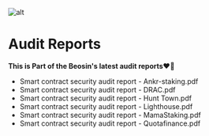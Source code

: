 ![alt](https://github.com/BeosinBlockchainSecurity/test/blob/main/Black.png)
# Audit Reports

**This is Part of the Beosin's latest audit reports:heart_on_fire:**

- Smart contract security audit report - Ankr-staking.pdf
- Smart contract security audit report - DRAC.pdf
- Smart contract security audit report - Hunt Town.pdf
- Smart contract security audit report - Lighthouse.pdf
- Smart contract security audit report - MamaStaking.pdf
- Smart contract security audit report - Quotafinance.pdf
